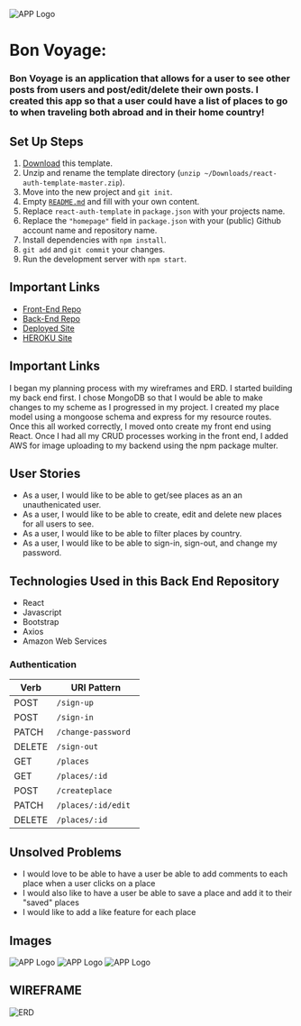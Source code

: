 ![APP Logo](https://i.imgur.com/PjXNIt6.jpg)


# Bon Voyage:
### Bon Voyage is an application that allows for a user to see other posts from users and post/edit/delete their own posts. I created this app so that a user could have a list of places to go to when traveling both abroad and in their home country!

## Set Up Steps

1. [Download](https://git.generalassemb.ly/ga-wdi-boston/react-auth-template) this template.
2. Unzip and rename the template directory (`unzip ~/Downloads/react-auth-template-master.zip`).
3. Move into the new project and `git init`.
4. Empty [`README.md`](README.md) and fill with your own content.
5. Replace `react-auth-template` in `package.json` with your
   projects name.
6. Replace the `"homepage"` field in `package.json` with your (public) Github
   account name and repository name.
7. Install dependencies with `npm install`.
8. `git add` and `git commit` your changes.
9. Run the development server with `npm start`.

## Important Links
- [Front-End Repo](https://github.com/JasTaylor/BonVoyage)
- [Back-End Repo](https://github.com/JasTaylor/Capstone-backend)
- [Deployed Site](https://jastaylor.github.io/BonVoyage/#/)
- [HEROKU Site](https://floating-sands-69159.herokuapp.com/places)

## Important Links
I began my planning process with my wireframes and ERD. I started building my back end first. I chose MongoDB so that I would be able to make changes to my scheme as I progressed in my project. I created my place model using a mongoose schema and express for my resource routes. Once this all worked correctly, I moved onto create my front end using React. Once I had all my CRUD processes working in the front end, I added AWS for image uploading to my backend using the npm package multer.

## User Stories
- As a user, I would like to be able to get/see places as an an unauthenicated user.
- As a user, I would like to be able to create, edit and delete new places for all users to see.
- As a user, I would like to be able to filter places by country.
- As a user, I would like to be able to sign-in, sign-out, and change my password.

## Technologies Used in this Back End Repository
- React
- Javascript
- Bootstrap
- Axios
- Amazon Web Services

### Authentication

| Verb   | URI Pattern            |
|--------|------------------------|
| POST   | `/sign-up`             |
| POST   | `/sign-in`             |
| PATCH  | `/change-password `    |
| DELETE | `/sign-out `           |
| GET    | `/places`              |
| GET    | `/places/:id`          |
| POST   | `/createplace`         |
| PATCH  | `/places/:id/edit`     |
| DELETE | `/places/:id`          |


## Unsolved Problems
- I would love to be able to have a user be able to add comments to each place when a user clicks on a place
- I would also like to have a user be able to save a place and add it to their "saved" places
- I would like to add a like feature for each place

## Images
![APP Logo](https://i.imgur.com/PjXNIt6.jpg)
![APP Logo](https://i.imgur.com/PjXNIt6.jpg)
![APP Logo](https://i.imgur.com/PjXNIt6.jpg)

## WIREFRAME
![ERD](https://i.imgur.com/dkEPOVZ.jpg)
